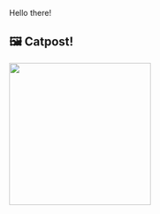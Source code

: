 Hello there!



## 🖼️ Catpost!

<sub>
    <img src="https://cdn2.thecatapi.com/images/R8qBgKO5G.jpg" height="256">
</sub>

